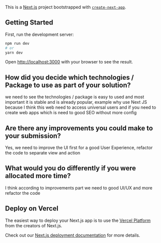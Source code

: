 This is a [Next.js](https://nextjs.org/) project bootstrapped with [`create-next-app`](https://github.com/vercel/next.js/tree/canary/packages/create-next-app).

## Getting Started

First, run the development server:

```bash
npm run dev
# or
yarn dev
```

Open [http://localhost:3000](http://localhost:3000) with your browser to see the result.

## How did you decide which technologies / Package to use as part of your solution?
we need to see the technologies / package is easy to used and most important it is stable and is already popular,
example why use Next JS because I think this web need to access universal users and if you need to create web apps which is need to good SEO without more config 

## Are there any improvements you could make to your submission?
Yes, we need to improve the UI first for a good User Experience, refactor the code to separate view and action

## What would you do differently if you were allocated more time?
I think according to improvements part we need to good UI/UX and more refactor the code

## Deploy on Vercel

The easiest way to deploy your Next.js app is to use the [Vercel Platform](https://vercel.com/new?utm_medium=default-template&filter=next.js&utm_source=create-next-app&utm_campaign=create-next-app-readme) from the creators of Next.js.

Check out our [Next.js deployment documentation](https://nextjs.org/docs/deployment) for more details.
